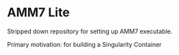 # AMM7 Lite

Stripped down repository for setting up AMM7 executable. 

Primary motivation: for building a Singularity Container

